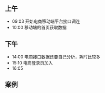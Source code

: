 ## 上午
* 09:03 开始电商移动端平台接口调连
* 10:00 移动端的首页获取数据
## 下午
* 14:00 电商接口数据还要自己分析，耗时比较多
* 15:10 电商登录页加入
* 16:05 
## 案例
